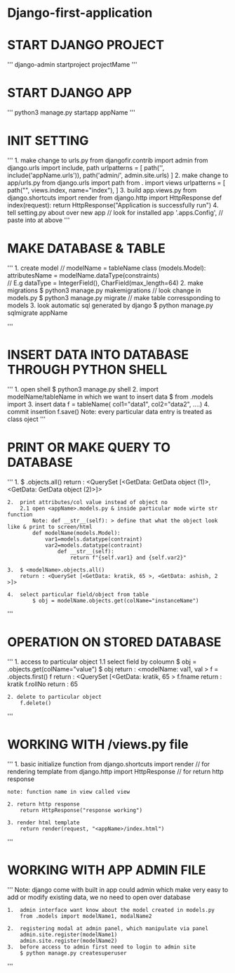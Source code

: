 # Django-first-application

# START DJANGO PROJECT
''' django-admin startproject projectMame '''

# START DJANGO APP
''' python3 manage.py startapp appName '''

# INIT SETTING
''' 
    1.  make change to urls.py
            from djangofir.contrib import admin
            from django.urls import include, path
            urlpatterns = [
                path('', include('appName.urls')),
                path('admin/', admin.site.urls)
            ]
    2.  make change to app/urls.py
            from django.urls import path
            from . import views
            urlpatterns = [
                path("", views.index, name="index"),
            ]
    3.  build app.views.py
            from django.shortcuts import render
            from django.http import HttpResponse
            def index(request):
                return HttpResponse("Application is successfully run")
    4. tell setting.py about over new app
            // look for installed app
            '<appName>.apps.<appName>Config', // paste into at above
'''

# MAKE DATABASE & TABLE
'''
    1.  create model  // modelName = tableName
            class <modelName>(models.Model):
                attributesName = modelName.dataType(constraints)  
                // E.g dataType = IntegerField(), CharField(max_length=64)
    2.  make migrations
            $ python3 manage.py makemigrations // look change in models.py
            $ python3 manage.py migrate        // make table corressponding to models
    3.  look automatic sql generated by django
            $ python manage.py sqlmigrate appName <migrationNo with extention>
            
'''

# INSERT DATA INTO DATABASE THROUGH PYTHON SHELL
'''
    1.  open shell
            $ python3 manage.py shell
    2.  import modelName/tableName in which we want to insert data
            $ from <appName>.models import <modelName>
    3.  insert data 
            f = tableName( col1="data1", col2="data2", ....)
    4.  commit insertion
            f.save()
    Note: every particular data entry is treated as class oject
'''

# PRINT OR MAKE QUERY TO DATABASE
'''
    1.  $ <modelName>.objects.all()
        return : <QuerySet [<GetData: GetData object (1)>, <GetData: GetData object (2)>]>
    
    2.  print attributes/col value instead of object no
        2.1 open <appName>.models.py & inside particular mode wirte str function
            Note: def __str__(self): > define that what the object look like & print to screen/html
            def modelName(models.Model):
                var1=models.datatype(contraint)
                var2=models.datatype(contraint)
                    def __str__(self):
                        return f"{self.var1} and {self.var2}"
    
    3.  $ <modelName>.objects.all()
        return : <QuerySet [<GetData: kratik, 65 >, <GetData: ashish, 2 >]>
    
    4.  select particular field/object from table 
            $ obj = modelName.objects.get(colName="instanceName")
'''

# OPERATION ON STORED DATABASE
'''
    1. access to particular object 
        1.1 select field by coloumn
            $ obj = <modelName>.objects.get(colName="value")
            $ obj
            return : <modelName: val1, val >
        f = <modelName>.objects.first()
        f
            return : <QuerySet [<GetData: kratik, 65 >
        f.fname
            return : kratik
        f.rollNo
            return : 65
    
    2. delete to particular object
        f.delete()
'''

# WORKING WITH <appName>/views.py file
'''
    1. basic initialize function
        from django.shortcuts import render // for rendering template
        from django.http import HttpResponse // for return http response
    
    note: function name in view called view
    
    2. return http response
        return HttpResponse("response working")
    
    3. render html template
        return render(request, "<appName>/index.html")
'''

# WORKING WITH APP ADMIN FILE
'''
    Note:   django come with built in app could admin which 
            make very easy to add or modify existing data, we no need to 
            open over database
    
    1.  admin interface want know about the model created in models.py
        from .models import modelName1, modalName2
    
    2.  registering modal at admin panel, which manipulate via panel
        admin.site.register(modelName1)
        admin.site.register(modelName2)
    3.  before access to admin first need to login to admin site
        $ python manage.py createsuperuser
'''

